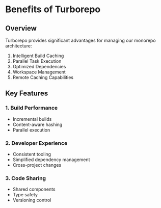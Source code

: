 # Benefits of Turborepo

## Overview

Turborepo provides significant advantages for managing our monorepo architecture:

1. Intelligent Build Caching
2. Parallel Task Execution
3. Optimized Dependencies
4. Workspace Management
5. Remote Caching Capabilities

## Key Features

### 1. Build Performance
- Incremental builds
- Content-aware hashing
- Parallel execution

### 2. Developer Experience
- Consistent tooling
- Simplified dependency management
- Cross-project changes

### 3. Code Sharing
- Shared components
- Type safety
- Versioning control
